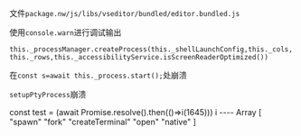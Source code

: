 文件`package.nw/js/libs/vseditor/bundled/editor.bundled.js`

使用`console.warn`进行调试输出

`this._processManager.createProcess(this._shellLaunchConfig,this._cols,this._rows,this._accessibilityService.isScreenReaderOptimized())`

在`const s=await this._process.start();`处崩溃

`setupPtyProcess`崩溃

const test = (await Promise.resolve().then(()=>i(1645)))
i ---- Array
[
  "spawn"
  "fork"
  "createTerminal"
  "open"
  "native"
]

